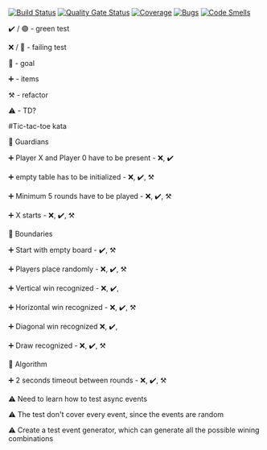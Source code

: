 
[![Build Status](https://travis-ci.com/sylk80/tictactoekata.svg?branch=master)](https://travis-ci.com/sylk80/tictactoekata)
[![Quality Gate Status](https://sonarcloud.io/api/project_badges/measure?project=sylk80_tictactoekata&metric=alert_status)](https://sonarcloud.io/dashboard?id=sylk80_tictactoekata)
[![Coverage](https://sonarcloud.io/api/project_badges/measure?project=sylk80_tictactoekata&metric=coverage)](https://sonarcloud.io/dashboard?id=sylk80_tictactoekata)
[![Bugs](https://sonarcloud.io/api/project_badges/measure?project=sylk80_tictactoekata&metric=bugs)](https://sonarcloud.io/dashboard?id=sylk80_tictactoekata)
[![Code Smells](https://sonarcloud.io/api/project_badges/measure?project=sylk80_tictactoekata&metric=code_smells)](https://sonarcloud.io/dashboard?id=sylk80_tictactoekata)



:heavy_check_mark: / :green_circle:  - green test

:x: / :red_circle: - failing test

:dart: - goal

:heavy_plus_sign: - items

:hammer_and_pick: - refactor

:warning: - TD?

#Tic-tac-toe kata

:dart: Guardians

:heavy_plus_sign: Player X and Player 0 have to be present - :x:, :heavy_check_mark:

:heavy_plus_sign: empty table has to be initialized  - :x:, :heavy_check_mark:, :hammer_and_pick:

:heavy_plus_sign: Minimum 5 rounds have to be played - :x:, :heavy_check_mark:, :hammer_and_pick:

:heavy_plus_sign: X starts - :x:, :heavy_check_mark:, :hammer_and_pick:


:dart: Boundaries

:heavy_plus_sign: Start with empty board  - :heavy_check_mark:, :hammer_and_pick:

:heavy_plus_sign: Players place randomly - :x:, :heavy_check_mark:, :hammer_and_pick:

:heavy_plus_sign: Vertical win recognized - :x:, :heavy_check_mark:,

:heavy_plus_sign: Horizontal win recognized  - :x:, :heavy_check_mark:, :hammer_and_pick:

:heavy_plus_sign: Diagonal win recognized :x:, :heavy_check_mark:,

:heavy_plus_sign: Draw recognized   - :x:, :heavy_check_mark:, :hammer_and_pick:


:dart: Algorithm

:heavy_plus_sign: 2 seconds timeout between rounds  - :x:, :heavy_check_mark:, :hammer_and_pick:


:warning: Need to learn how to test async events

:warning: The test don't cover every event, since the events are random

:warning: Create a test event generator, which can generate all the possible wining combinations